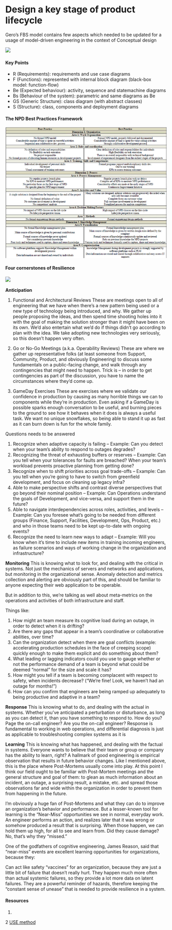 # Design a key stage of product lifecycle
Gero’s FBS model contains few aspects which needed to be updated for a usage of model-driven engineering in the context of Conceptual design

![](https://i1.wp.com/media.tumblr.com/d021548eb4cfeeb76c9b154193a4401b/tumblr_inline_mhejieWcay1qz4rgp.png)

#### Key Points
- R (Requirements): requirements and use case diagrams
- F (Functions): represented with internal block diagram (black-box model: function-flow)
- Be (Expected behaviour): activity, sequence and statemachine diagrams
- Bs (Behaviour of the system): parametric and same diagrams as Be
- GS (Generic Structure): class diagram (with abstract
classes)
- S (Structure): class, components and deployment diagrams

#### The NPD Best Practices Framework
![](npd-best-practices.jpg)

#### Four cornerstones of Resilience
![](http://www.kitchensoap.com/wp-content/uploads/2012/06/Screen-Shot-2012-06-12-at-8.43.57-AM2.png)

<b>Anticipation</b>

1. Functional and Architectural Reviews These are meetings open to all of engineering that we have when there’s a new pattern being used or a new type of technology being introduced, and why. We gather up people proposing the ideas, and then spend time shooting holes into it with the goal of making the solution stronger than it might have been on its own. We’d also entertain what we’d do if things didn’t go according to plan with the idea. We take adopting new technologies very seriously, so this doesn’t happen very often.

2. Go or No-Go Meetings (a.k.a. Operability Reviews) These are where we gather up representative folks (at least someone from Support, Community, Product, and obviously Engineering) to discuss some fundamentals on a public-facing change, and walk through any contingencies that might need to happen. Trick is – in order to get contingencies as part of the discussion, you have to name the circumstances where they’d come up.

3. GameDay Exercises These are exercises where we validate our confidence in production by causing as many horrible things we can to components while they’re in production. Even asking if a GameDay is possible sparks enough conversation to be useful, and burning pieces to the ground to see how it behaves when it does is always a useful task. We want no unique snowflakes, so being able to stand it up as fast as it can burn down is fun for the whole family.

Questions needs to be answered

1. Recognize when adaptive capacity is failing – Example: Can you detect when your team’s ability to respond to outages degrades?
2. Recognizing the threat of exhausting buffers or reserves – Example: Can you tell when your tolerances for faults are breached? When your team’s workload prevents proactive planning from getting done?
3. Recognize when to shift priorities across goal trade-offs – Example: Can you tell when you’re going to have to switch from greenfield development, and focus on cleaning up legacy infra?
4. Able to make perspective shifts and contrast diverse perspectives that go beyond their nominal position – Example: Can Operations understand the goals of Development, and vice-versa, and support them in the future?
5. Able to navigate interdependencies across roles, activities, and levels – Example: Can you foresee what’s going to be needed from different groups (Finance, Support, Facilities, Development, Ops, Product, etc.) and who in those teams need to be kept up-to-date with ongoing events?
6. Recognize the need to learn new ways to adapt – Example: Will you know when it’s time to include new items in training incoming engineers, as failure scenarios and ways of working change in the organization and infrastructure?

<b>Monitoring</b> This is knowing what to look for, and dealing with the critical in systems. Not just the mechanics of servers and networks and applications, but monitoring in the organizational sense. Anomaly detection and metrics collection and alerting are obviously part of this, and should be familiar to anyone expecting their web application to be operable.

But in addition to this, we’re talking as well about meta-metrics on the operations and activities of both infrastructure and staff.

Things like:

1. How might an team measure its cognitive load during an outage, in order to detect when it is drifting?
2. Are there any gaps that appear in a team’s coordinative or collaborative abilities, over time?
3. Can the organization detect when there are goal conflicts (example: accelerating production schedules in the face of creeping scope) quickly enough to make them explicit and do something about them?
4. What leading or lagging indicators could you use to gauge whether or not the performance demand of a team is beyond what could be deemed “normal” for the size and scale it has?
5. How might you tell if a team is becoming complacent with respect to safety, when incidents decrease? (“We’re fine! Look, we haven’t had an outage for months!”)
6. How can you confirm that engineers are being ramped up adequately to being productive and adaptive in a team?

<b>Response</b> This is knowing what to do, and dealing with the actual in systems. Whether you’ve anticipated a perturbation or disturbance, as long as you can detect it, than you have something to respond to. How do you? Page the on-call engineer? Are you the on-call engineer? Response is fundamental to working in web operations, and differential diagnosis is just as applicable to troubleshooting complex systems as it is

<b>Learning</b> This is knowing what has happened, and dealing with the factual in systems.  Everyone wants to believe that their team or group or company has the ability to learn, right? A hallmark of good engineering is empirical observation that results in future behavior changes. Like I mentioned above, this is the place where Post-Mortems usually come into play. At this point I think our field ought to be familiar with Post-Mortem meetings and the general structure and goal of them: to glean as much information about an incident, an outage, a surprising result, a mistake, etc. and spread those observations far and wide within the organization in order to prevent them from happening in the future.

I’m obviously a huge fan of Post-Mortems and what they can do to improve an organization’s behavior and performance. But a lesser-known tool for learning is the “Near-Miss” opportunities we see in normal, everyday work. An engineer performs an action, and realizes later that it was wrong or somehow produced a result that is surprising. When those happen, we can hold them up high, for all to see and learn from. Did they cause damage? No, that’s why they “missed.”

One of the godfathers of cognitive engineering, James Reason, said that “near-miss” events are excellent learning opportunities for organizations, because they:

Can act like safety “vaccines” for an organization, because they are just a little bit of failure that doesn’t really hurt.
They happen much more often than actual systemic failures, so they provide a lot more data on latent failures.
They are a powerful reminder of hazards, therefore keeping the “constant sense of unease” that is needed to provide resilience in a system.

#### Resources
1. [](https://www.google.com/url?sa=t&rct=j&q=&esrc=s&source=web&cd=17&ved=0ahUKEwicncnEhc_TAhVI04MKHZU1DaI4ChAWCE0wBg&url=https%3A%2F%2Fwww.unf.edu%2F~broggio%2Fcen6016%2Fclassnotes%2F1-SoftwareEngineeringandBestPractices.ppt&usg=AFQjCNE1AymHU77LZBIGOWFNxfCOBo179A&cad=rja)

2 [USE method](http://www.brendangregg.com/USEmethod/use-linux.html)
